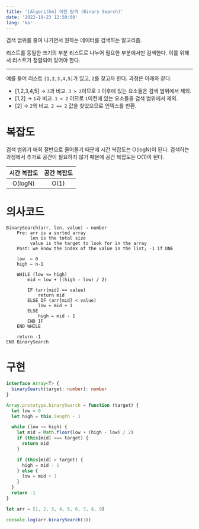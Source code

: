 ```yaml
---
title: '[Algorithm] 이진 탐색 (Binary Search)'
date: '2022-10-23 12:50:00'
lang: 'ko'
---
```


검색 범위를 줄여 나가면서 원하는 데이터를 검색하는 알고리즘.

리스트를 동일한 크기의 부분 리스트로 나누어 필요한 부분에서만 검색한다. 이를 위해서 리스트가 정렬되어 있어야 한다.

---

예를 들어 리스트 `[1,2,3,4,5]`가 있고, `2`를 찾고자 한다. 과정은 아래와 같다.

- [1,2,3,4,5] → `3`과 비교. `3 > 2`이므로 `3` 이후에 있는 요소들은 검색 범위에서 제외.
- [1,2] → `1`과 비교. `1 < 2` 이므로 `1`이전에 있는 요소들을 검색 범위에서 제외.
- [2] → `2`와 비교. `2 == 2` 값을 찾았으므로 인덱스를 반환.

# 복잡도

검색 범위가 매회 절반으로 줄어들기 때문에 시간 복잡도는 O(logN)이 된다.
검색하는 과정에서 추가로 공간이 필요하지 않기 때문에 공간 복잡도는 O(1)이 된다.

| 시간 복잡도 | 공간 복잡도 |
| :---------: | :---------: |
|   O(logN)   |    O(1)     |

# 의사코드

```text
BinarySearch(arr, len, value) → number
    Pre: arr is a sorted array
         len is the total size
         value is the target to look for in the array
    Post: we know the index of the value in the list; -1 if DNE

    low  ← 0
    high ← n-1

    WHILE (low <= high)
        mid ← low + ((high - low) / 2)

        IF (arr[mid] == value)
            return mid
        ELSE IF (arr[mid] < value)
            low ← mid + 1
        ELSE
            high ← mid - 1
        END IF
    END WHILE

    return -1
END BinarySearch
```

# 구현

```ts
interface Array<T> {
  binarySearch(target: number): number
}

Array.prototype.binarySearch = function (target) {
  let low = 0
  let high = this.length - 1

  while (low <= high) {
    let mid = Math.floor(low + (high - low) / 2)
    if (this[mid] === target) {
      return mid
    }

    if (this[mid] > target) {
      high = mid - 1
    } else {
      low = mid + 1
    }
  }
  return -1
}

let arr = [1, 2, 3, 4, 5, 6, 7, 8, 9]

console.log(arr.binarySearch(3))
```
